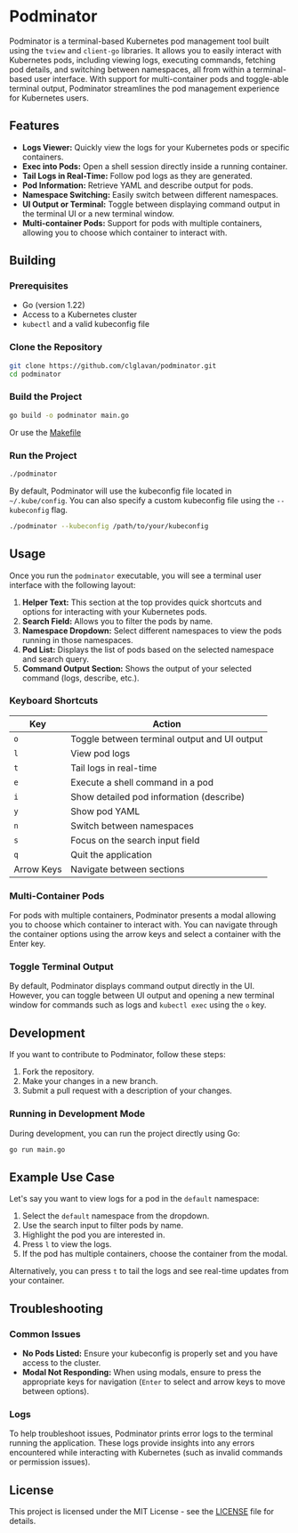 
# Podminator

Podminator is a terminal-based Kubernetes pod management tool built using the `tview` and `client-go` libraries. It allows you to easily interact with Kubernetes pods, including viewing logs, executing commands, fetching pod details, and switching between namespaces, all from within a terminal-based user interface. With support for multi-container pods and toggle-able terminal output, Podminator streamlines the pod management experience for Kubernetes users.

## Features

- **Logs Viewer:** Quickly view the logs for your Kubernetes pods or specific containers.
- **Exec into Pods:** Open a shell session directly inside a running container.
- **Tail Logs in Real-Time:** Follow pod logs as they are generated.
- **Pod Information:** Retrieve YAML and describe output for pods.
- **Namespace Switching:** Easily switch between different namespaces.
- **UI Output or Terminal:** Toggle between displaying command output in the terminal UI or a new terminal window.
- **Multi-container Pods:** Support for pods with multiple containers, allowing you to choose which container to interact with.

## Building

### Prerequisites

- Go (version 1.22)
- Access to a Kubernetes cluster
- `kubectl` and a valid kubeconfig file

### Clone the Repository

```bash
git clone https://github.com/clglavan/podminator.git
cd podminator
```

### Build the Project

```bash
go build -o podminator main.go
```

Or use the [Makefile](Makefile)

### Run the Project

```bash
./podminator
```

By default, Podminator will use the kubeconfig file located in `~/.kube/config`. You can also specify a custom kubeconfig file using the `--kubeconfig` flag.

```bash
./podminator --kubeconfig /path/to/your/kubeconfig
```

## Usage

Once you run the `podminator` executable, you will see a terminal user interface with the following layout:

1. **Helper Text:** This section at the top provides quick shortcuts and options for interacting with your Kubernetes pods.
2. **Search Field:** Allows you to filter the pods by name.
3. **Namespace Dropdown:** Select different namespaces to view the pods running in those namespaces.
4. **Pod List:** Displays the list of pods based on the selected namespace and search query.
5. **Command Output Section:** Shows the output of your selected command (logs, describe, etc.).

### Keyboard Shortcuts

| Key           | Action                                  |
|---------------|-----------------------------------------|
| `o`           | Toggle between terminal output and UI output |
| `l`           | View pod logs                           |
| `t`           | Tail logs in real-time                  |
| `e`           | Execute a shell command in a pod        |
| `i`           | Show detailed pod information (describe) |
| `y`           | Show pod YAML                           |
| `n`           | Switch between namespaces               |
| `s`           | Focus on the search input field         |
| `q`           | Quit the application                    |
| Arrow Keys    | Navigate between sections               |

### Multi-Container Pods

For pods with multiple containers, Podminator presents a modal allowing you to choose which container to interact with. You can navigate through the container options using the arrow keys and select a container with the Enter key.

### Toggle Terminal Output

By default, Podminator displays command output directly in the UI. However, you can toggle between UI output and opening a new terminal window for commands such as logs and `kubectl exec` using the `o` key.

## Development

If you want to contribute to Podminator, follow these steps:

1. Fork the repository.
2. Make your changes in a new branch.
3. Submit a pull request with a description of your changes.

### Running in Development Mode

During development, you can run the project directly using Go:

```bash
go run main.go
```

## Example Use Case

Let's say you want to view logs for a pod in the `default` namespace:

1. Select the `default` namespace from the dropdown.
2. Use the search input to filter pods by name.
3. Highlight the pod you are interested in.
4. Press `l` to view the logs.
5. If the pod has multiple containers, choose the container from the modal.

Alternatively, you can press `t` to tail the logs and see real-time updates from your container.

## Troubleshooting

### Common Issues

- **No Pods Listed:** Ensure your kubeconfig is properly set and you have access to the cluster.
- **Modal Not Responding:** When using modals, ensure to press the appropriate keys for navigation (`Enter` to select and arrow keys to move between options).

### Logs

To help troubleshoot issues, Podminator prints error logs to the terminal running the application. These logs provide insights into any errors encountered while interacting with Kubernetes (such as invalid commands or permission issues).

## License

This project is licensed under the MIT License - see the [LICENSE](LICENSE) file for details.
